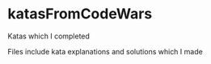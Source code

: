 # katasFromCodeWars
Katas which I completed

Files include kata explanations and solutions which I made
